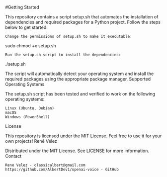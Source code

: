 #Getting Started

This repository contains a script setup.sh that automates the installation of dependencies and required packages for a Python project. Follow the steps below to get started:


    Change the permissions of setup.sh to make it executable:

sudo chmod +x setup.sh

    Run the setup.sh script to install the dependencies:

./setup.sh

The script will automatically detect your operating system and install the required packages using the appropriate package manager.
Supported Operating Systems

The setup.sh script has been tested and verified to work on the following operating systems:

    Linux (Ubuntu, Debian)
    macOS
    Windows (PowerShell)

License

This repository is licensed under the MIT License. Feel free to use it for your own projects!
René Vélez


Distributed under the MIT License. See LICENSE for more information.
Contact

    Rene Velez - classicalbert@gmail.com
    https://github.com/AlbertDev1/openai-voice - GitHub

